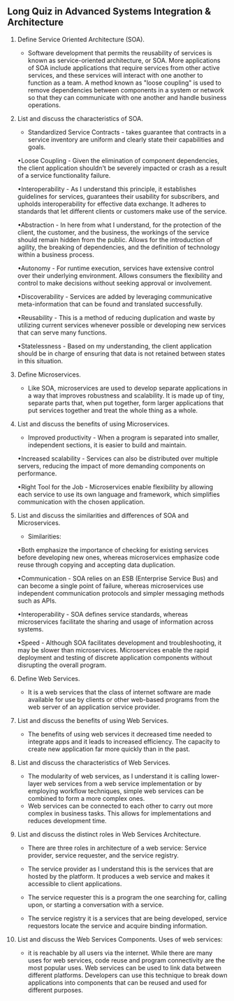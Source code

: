 ## Long Quiz in Advanced Systems Integration & Architecture
1. Define Service Oriented Architecture (SOA).
    - Software development that permits the reusability of services is known as service-oriented architecture, or SOA. More applications of SOA include applications that require services from other active services, and these services will interact with one another to function as a team. A method known as "loose coupling" is used to remove dependencies between components in a system or network so that they can communicate with one another and handle business operations.

2. List and discuss the characteristics of SOA.
    - Standardized Service Contracts - takes guarantee that contracts in a service inventory are uniform and clearly state their capabilities and goals.

    •Loose Coupling - Given the elimination of component dependencies, the client application shouldn't be severely impacted or crash as a result of a service functionality failure.

    •Interoperability - As I understand this principle, it establishes guidelines for services, guarantees their usability for subscribers, and upholds interoperability for effective data exchange. It adheres to standards that let different clients or customers make use of the service.

    •Abstraction - In here from what I understand, for the protection of the client, the customer, and the business, the workings of the service should remain hidden from the public. Allows for the introduction of agility, the breaking of dependencies, and the definition of technology within a business process.

    •Autonomy - For runtime execution, services have extensive control over their underlying environment. Allows consumers the flexibility and control to make decisions without seeking approval or involvement.

    •Discoverability - Services are added by leveraging communicative meta-information that can be found and translated successfully.

    •Reusability - This is a method of reducing duplication and waste by utilizing current services whenever possible or developing new services that can serve many functions.

    •Statelessness - Based on my understanding, the client application should be in charge of ensuring that data is not retained between states in this situation.

3. Define Microservices.
    - Like SOA, microservices are used to develop separate applications in a way that improves robustness and scalability. It is made up of tiny, separate parts that, when put together, form larger applications that put services together and treat the whole thing as a whole.

4. List and discuss the benefits of using Microservices.
    - Improved productivity - When a program is separated into smaller, independent sections, it is easier to build and maintain.

    •Increased scalability - Services can also be distributed over multiple servers, reducing the impact of more demanding components on performance.

    •Right Tool for the Job - Microservices enable flexibility by allowing each service to use its own language and framework, which simplifies communication with the chosen application.

5. List and discuss the similarities and differences of SOA and Microservices.
    - Similarities:

    •Both emphasize the importance of checking for existing services before developing new ones, whereas microservices emphasize code reuse through copying and accepting data duplication.

    •Communication - SOA relies on an ESB (Enterprise Service Bus) and can become a single point of failure, whereas microservices use independent communication protocols and simpler messaging methods such as APIs.

    •Interoperability - SOA defines service standards, whereas microservices facilitate the sharing and usage of information across systems.

    •Speed - Although SOA facilitates development and troubleshooting, it may be slower than microservices. Microservices enable the rapid deployment and testing of discrete application components without disrupting the overall program.

6. Define Web Services.
    - It is a web services that the class of internet software are made available for use by clients or other web-based programs from the web server of an application service provider.

7. List and discuss the benefits of using Web Services.
    - The benefits of using web services it decreased time needed to integrate apps and it leads to increased efficiency. The capacity to create new application far more quickly than in the past.

8. List and discuss the characteristics of Web Services.
    - The modularity of web services, as I understand it is calling lower-layer web services from a web service implementation or by employing workflow techniques, simple web services can be combined to form a more complex ones. 
    - Web services can be connected to each other to carry out more complex in business tasks. This allows for implementations and reduces development time.

9. List and discuss the distinct roles in Web Services Architecture.
    - There are three roles in architecture of a web service: Service provider, service requester, and the service registry.

    - The service provider as I understand this is the services that are hosted by the platform. It produces a web service and makes it accessible to client applications.

    - The service requester this is a program the one searching for, calling upon, or starting a conversation with a service.

    - The service registry it is a services that are being developed, service requestors locate the service and acquire binding information.
    
10. List and discuss the Web Services Components.
    Uses of web services:
    - it is reachable by all users via the internet. While there are many uses for web services, code reuse and program connectivity are the most popular uses. Web services can be used to link data between different platforms. Developers can use this technique to break down applications into components that can be reused and used for different purposes.
